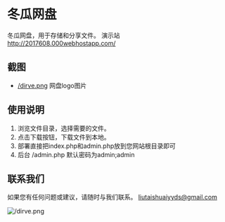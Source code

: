 # 冬瓜网盘

冬瓜网盘，用于存储和分享文件。
演示站 http://2017608.000webhostapp.com/

## 截图

* [/dirve.png](/dirve.png) 网盘logo图片

## 使用说明

1. 浏览文件目录，选择需要的文件。
2. 点击下载按钮，下载文件到本地。
3. 部署直接把index.php和admin.php放到您网站根目录即可
4. 后台 /admin.php 默认密码为admin;admin
   

## 联系我们

如果您有任何问题或建议，请随时与我们联系。
liutaishuaiyyds@gmail.com

![/dirve.png](/dirve.png)

